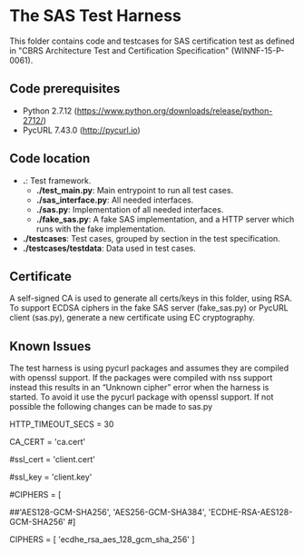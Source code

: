 # The SAS Test Harness

This folder contains code and testcases for SAS certification test as defined in
"CBRS Architecture Test and Certification Specification" (WINNF-15-P-0061).

## Code prerequisites

*   Python 2.7.12 (https://www.python.org/downloads/release/python-2712/)
*   PycURL 7.43.0 (http://pycurl.io)

## Code location

*   **.**: Test framework.
    *   **./test_main.py**: Main entrypoint to run all test cases.
    *   **./sas_interface.py**: All needed interfaces.
    *   **./sas.py**: Implementation of all needed interfaces.
    *   **./fake_sas.py**: A fake SAS implementation, and a HTTP server which
        runs with the fake implementation.
*   **./testcases**: Test cases, grouped by section in the test specification.
*   **./testcases/testdata**: Data used in test cases.

## Certificate

A self-signed CA is used to generate all certs/keys in this folder, using RSA.
To support ECDSA ciphers in the fake SAS server (fake_sas.py) or PycURL client
(sas.py), generate a new certificate using EC cryptography.


## Known Issues

The test harness is using pycurl packages and assumes they are compiled with openssl support.  If the packages were compiled with nss support instead this results in an “Unknown cipher” error when the harness is started.  To avoid it use the pycurl package with openssl support.  If not possible the following changes can be made to sas.py

HTTP_TIMEOUT_SECS = 30

CA_CERT = 'ca.cert'

#ssl_cert = 'client.cert'

#ssl_key = 'client.key'

#CIPHERS = [

##'AES128-GCM-SHA256', 'AES256-GCM-SHA384', 'ECDHE-RSA-AES128-GCM-SHA256'
#]

CIPHERS = [
     'ecdhe_rsa_aes_128_gcm_sha_256'
     ]


